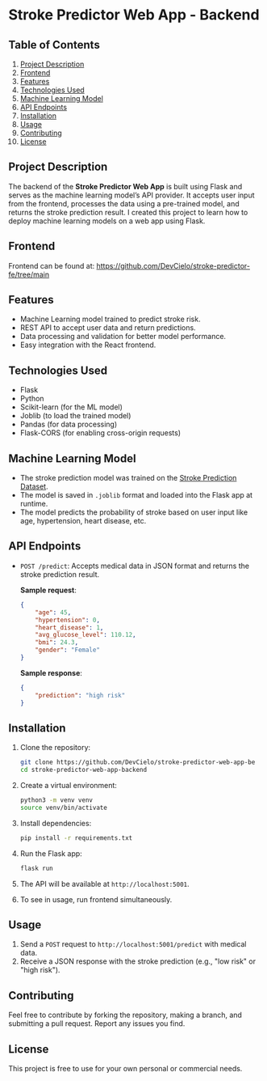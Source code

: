 # Stroke Predictor Web App - Backend

## Table of Contents
1. [Project Description](#project-description)
2. [Frontend](#frontend)
3. [Features](#features)
4. [Technologies Used](#technologies-used)
5. [Machine Learning Model](#machine-learning-model)
6. [API Endpoints](#api-endpoints)
7. [Installation](#installation)
8. [Usage](#usage)
9. [Contributing](#contributing)
10. [License](#license)

## Project Description
The backend of the **Stroke Predictor Web App** is built using Flask and serves as the machine learning model’s API provider. It accepts user input from the frontend, processes the data using a pre-trained model, and returns the stroke prediction result.  I created this project to learn how to deploy machine learning models on a web app using Flask.

## Frontend
Frontend can be found at: https://github.com/DevCielo/stroke-predictor-fe/tree/main

## Features
- Machine Learning model trained to predict stroke risk.
- REST API to accept user data and return predictions.
- Data processing and validation for better model performance.
- Easy integration with the React frontend.

## Technologies Used
- Flask
- Python
- Scikit-learn (for the ML model)
- Joblib (to load the trained model)
- Pandas (for data processing)
- Flask-CORS (for enabling cross-origin requests)

## Machine Learning Model
- The stroke prediction model was trained on the [Stroke Prediction Dataset](https://www.kaggle.com/fedesoriano/stroke-prediction-dataset).
- The model is saved in `.joblib` format and loaded into the Flask app at runtime.
- The model predicts the probability of stroke based on user input like age, hypertension, heart disease, etc.

## API Endpoints

- `POST /predict`: Accepts medical data in JSON format and returns the stroke prediction result.

    **Sample request**:

    ```json
    {
        "age": 45,
        "hypertension": 0,
        "heart_disease": 1,
        "avg_glucose_level": 110.12,
        "bmi": 24.3,
        "gender": "Female"
    }
    ```

    **Sample response**:

    ```json
    {
        "prediction": "high risk"
    }
    ```

## Installation

1. Clone the repository:

    ```bash
    git clone https://github.com/DevCielo/stroke-predictor-web-app-be
    cd stroke-predictor-web-app-backend
    ```

2. Create a virtual environment:

    ```bash
    python3 -m venv venv
    source venv/bin/activate
    ```

3. Install dependencies:

    ```bash
    pip install -r requirements.txt
    ```

4. Run the Flask app:

    ```bash
    flask run
    ```

5. The API will be available at `http://localhost:5001`.

6. To see in usage, run frontend simultaneously.

## Usage
1. Send a `POST` request to `http://localhost:5001/predict` with medical data.
2. Receive a JSON response with the stroke prediction (e.g., "low risk" or "high risk").

## Contributing
Feel free to contribute by forking the repository, making a branch, and submitting a pull request. Report any issues you find.

## License
This project is free to use for your own personal or commercial needs.
